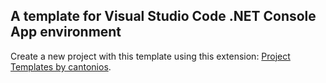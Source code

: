 ## A template for Visual Studio Code .NET Console App environment
Create a new project with this template using this extension: [Project Templates by cantonios](https://marketplace.visualstudio.com/items?itemName=cantonios.project-templates).
